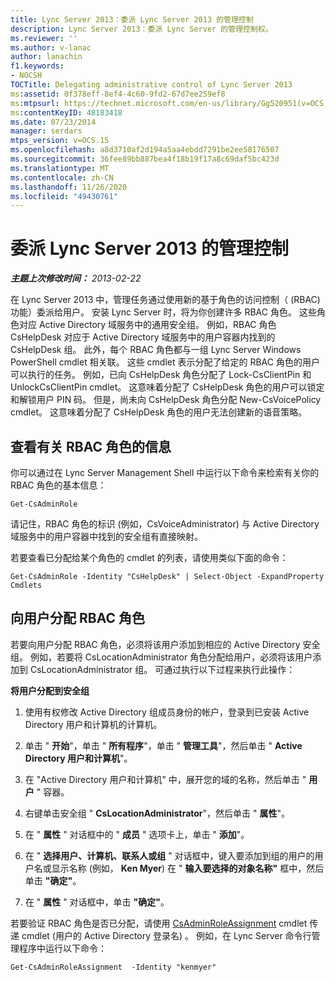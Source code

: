 ```yaml
---
title: Lync Server 2013：委派 Lync Server 2013 的管理控制
description: Lync Server 2013：委派 Lync Server 的管理控制权。
ms.reviewer: ''
ms.author: v-lanac
author: lanachin
f1.keywords:
- NOCSH
TOCTitle: Delegating administrative control of Lync Server 2013
ms:assetid: 0f378eff-8ef4-4c60-9fd2-67d7ee259ef8
ms:mtpsurl: https://technet.microsoft.com/en-us/library/Gg520951(v=OCS.15)
ms:contentKeyID: 48183418
ms.date: 07/23/2014
manager: serdars
mtps_version: v=OCS.15
ms.openlocfilehash: a8d3710af2d194a5aa4ebdd7291be2ee58176507
ms.sourcegitcommit: 36fee89bb887bea4f18b19f17a8c69daf5bc423d
ms.translationtype: MT
ms.contentlocale: zh-CN
ms.lasthandoff: 11/26/2020
ms.locfileid: "49430761"
---
```

# <a name="delegating-administrative-control-of-lync-server-2013"></a>委派 Lync Server 2013 的管理控制

<div data-xmlns="http://www.w3.org/1999/xhtml">

<div class="topic" data-xmlns="http://www.w3.org/1999/xhtml" data-msxsl="urn:schemas-microsoft-com:xslt" data-cs="https://msdn.microsoft.com/">

<div data-asp="https://msdn2.microsoft.com/asp">



</div>

<div id="mainSection">

<div id="mainBody">

<span> </span>

_**主题上次修改时间：** 2013-02-22_

在 Lync Server 2013 中，管理任务通过使用新的基于角色的访问控制（ (RBAC) 功能）委派给用户。 安装 Lync Server 时，将为你创建许多 RBAC 角色。 这些角色对应 Active Directory 域服务中的通用安全组。 例如，RBAC 角色 CsHelpDesk 对应于 Active Directory 域服务中的用户容器内找到的 CsHelpDesk 组。 此外，每个 RBAC 角色都与一组 Lync Server Windows PowerShell cmdlet 相关联。 这些 cmdlet 表示分配了给定的 RBAC 角色的用户可以执行的任务。 例如，已向 CsHelpDesk 角色分配了 Lock-CsClientPin 和 UnlockCsClientPin cmdlet。 这意味着分配了 CsHelpDesk 角色的用户可以锁定和解锁用户 PIN 码。 但是，尚未向 CsHelpDesk 角色分配 New-CsVoicePolicy cmdlet。 这意味着分配了 CsHelpDesk 角色的用户无法创建新的语音策略。

<div>

## <a name="viewing-information-about-rbac-roles"></a>查看有关 RBAC 角色的信息

你可以通过在 Lync Server Management Shell 中运行以下命令来检索有关你的 RBAC 角色的基本信息：

    Get-CsAdminRole

请记住，RBAC 角色的标识 (例如，CsVoiceAdministrator) 与 Active Directory 域服务中的用户容器中找到的安全组有直接映射。

若要查看已分配给某个角色的 cmdlet 的列表，请使用类似下面的命令：

    Get-CsAdminRole -Identity "CsHelpDesk" | Select-Object -ExpandProperty Cmdlets

</div>

<div>

## <a name="assigning-an-rbac-role-to-a-user"></a>向用户分配 RBAC 角色

若要向用户分配 RBAC 角色，必须将该用户添加到相应的 Active Directory 安全组。 例如，若要将 CsLocationAdministrator 角色分配给用户，必须将该用户添加到 CsLocationAdministrator 组。 可通过执行以下过程来执行此操作：

**将用户分配到安全组**

1.  使用有权修改 Active Directory 组成员身份的帐户，登录到已安装 Active Directory 用户和计算机的计算机。

2.  单击 " **开始**"，单击 " **所有程序**"，单击 " **管理工具**"，然后单击 " **Active Directory 用户和计算机**"。

3.  在 "Active Directory 用户和计算机" 中，展开您的域的名称，然后单击 " **用户** " 容器。

4.  右键单击安全组 " **CsLocationAdministrator**"，然后单击 " **属性**"。

5.  在 " **属性** " 对话框中的 " **成员** " 选项卡上，单击 " **添加**"。

6.  在 " **选择用户、计算机、联系人或组** " 对话框中，键入要添加到组的用户的用户名或显示名称 (例如， **Ken Myer**) 在 " **输入要选择的对象名称"** 框中，然后单击 **"确定"**。

7.  在 " **属性** " 对话框中，单击 **"确定"**。

若要验证 RBAC 角色是否已分配，请使用 [CsAdminRoleAssignment](https://docs.microsoft.com/powershell/module/skype/Get-CsAdminRoleAssignment) cmdlet 传递 cmdlet (用户的 Active Directory 登录名) 。 例如，在 Lync Server 命令行管理程序中运行以下命令：

    Get-CsAdminRoleAssignment  -Identity "kenmyer"

</div>

</div>

<span> </span>

</div>

</div>

</div>

